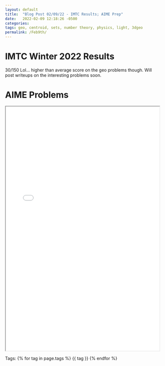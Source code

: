```yaml
---
layout: default
title:  "Blog Post 02/09/22 - IMTC Results; AIME Prep"
date:   2022-02-09 12:18:26 -0500
categories: 
tags: geo, centroid, sets, number theory, physics, light, 3dgeo
permalink: /Feb9th/
---
```

# IMTC Winter 2022 Results
30/150 Lol... higher than average score on the geo problems though.
Will post writeups on the interesting problems soon.

# AIME Problems

  <iframe src="\assets\pdfposts\Math_Diary_02_09_2022.pdf" width="100%" height="800px"> </iframe> 

<p>
Tags:
{% for tag in page.tags %}
  {{ tag }}
{% endfor %}
</p>
 
